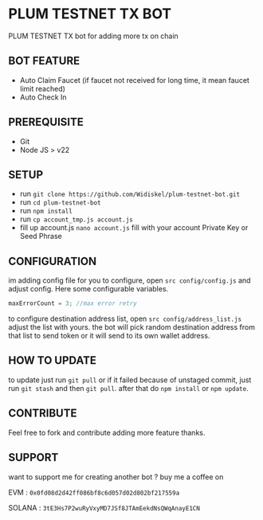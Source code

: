 # PLUM TESTNET TX BOT

PLUM TESTNET TX bot for adding more tx on chain

## BOT FEATURE

- Auto Claim Faucet (if faucet not received for long time, it mean faucet limit reached)
- Auto Check In

## PREREQUISITE

- Git
- Node JS > v22

## SETUP

- run `git clone https://github.com/Widiskel/plum-testnet-bot.git`
- run `cd plum-testnet-bot`
- run `npm install`
- run `cp account_tmp.js account.js`
- fill up account.js `nano account.js` fill with your account Private Key or Seed Phrase

## CONFIGURATION

im adding config file for you to configure, open `src config/config.js` and adjust config. Here some configurable variables.

```js
maxErrorCount = 3; //max error retry
```

to configure destination address list, open `src config/address_list.js` adjust the list with yours. the bot will pick random destination address from that list to send token or it will send to its own wallet address.

## HOW TO UPDATE

to update just run `git pull` or if it failed because of unstaged commit, just run `git stash` and then `git pull`. after that do `npm install` or `npm update`.

## CONTRIBUTE

Feel free to fork and contribute adding more feature thanks.

## SUPPORT

want to support me for creating another bot ?
buy me a coffee on

EVM : `0x0fd08d2d42ff086bf8c6d057d02d802bf217559a`

SOLANA : `3tE3Hs7P2wuRyVxyMD7JSf8JTAmEekdNsQWqAnayE1CN`
